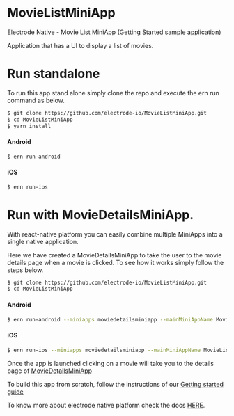 # MovieListMiniApp
Electrode Native - Movie List MiniApp (Getting Started sample application)

Application that has a UI to display a list of movies.

# Run standalone
To run this app stand alone simply clone the repo and execute the ern run command as below.

```bash
$ git clone https://github.com/electrode-io/MovieListMiniApp.git
$ cd MovieListMiniApp
$ yarn install
```

#### Android

```bash
$ ern run-android
```

#### iOS

```bash
$ ern run-ios
```


# Run with MovieDetailsMiniApp.

 With react-native platform you can easily combine multiple MiniApps into a single native application.

 Here we have created a MovieDetailsMiniApp to take the user to the movie details page when a movie is clicked.
 To see how it works simply follow the steps below.

 ```bash
 $ git clone https://github.com/electrode-io/MovieListMiniApp.git
 $ cd MovieListMiniApp
 ```

#### Android

 ```bash
 $ ern run-android --miniapps moviedetailsminiapp --mainMiniAppName MovieListMiniApp
 ```

#### iOS

 ```bash
 $ ern run-ios --miniapps moviedetailsminiapp --mainMiniAppName MovieListMiniApp
 ```

Once the app is launched clicking on a movie will take you to the details page of [MovieDetailsMiniApp](https://github.com/electrode-io/MovieDetailsMiniApp)

To build this app from scratch, follow the instructions of our [Getting started guide](https://electrode.gitbooks.io/electrode-native/content/getting-started/getting-started.html)

To know more about electrode native platform check the docs [HERE](https://electrode.gitbooks.io/electrode-native/content/).